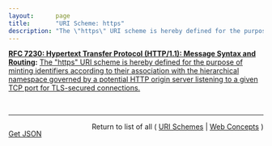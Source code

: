 ```yaml
---
layout:      page
title:       "URI Scheme: https"
description: "The \"https\" URI scheme is hereby defined for the purpose of minting identifiers according to their association with the hierarchical namespace governed by a potential HTTP origin server listening to a given TCP port for TLS-secured connections."
---
```


**[RFC 7230: Hypertext Transfer Protocol (HTTP/1.1): Message Syntax and Routing](/specs/IETF/RFC/7230 "The Hypertext Transfer Protocol (HTTP) is an application-level protocol for distributed, collaborative, hypertext information systems. HTTP has been in use by the World Wide Web global information initiative since 1990. This document provides an overview of HTTP architecture and its associated terminology, defines the &#34;http&#34; and &#34;https&#34; Uniform Resource Identifier (URI) schemes, defines the HTTP/1.1 message syntax and parsing requirements, and describes general security concerns for implementations."):** [The "https" URI scheme is hereby defined for the purpose of minting identifiers according to their association with the hierarchical namespace governed by a potential HTTP origin server listening to a given TCP port for TLS-secured connections.](http://tools.ietf.org/html/rfc7230#section-2.7.2 "Read documentation for URI Scheme &#34;https&#34;")

<br/>
<hr/>

<p style="float : left"><a href="https.json" title="Get JSON representing this particular Web Concept">Get JSON</a></p>
<p style="text-align: right">Return to list of all ( <a href="../uri-schemes">URI Schemes</a> | <a href="../">Web Concepts</a> )</p>
